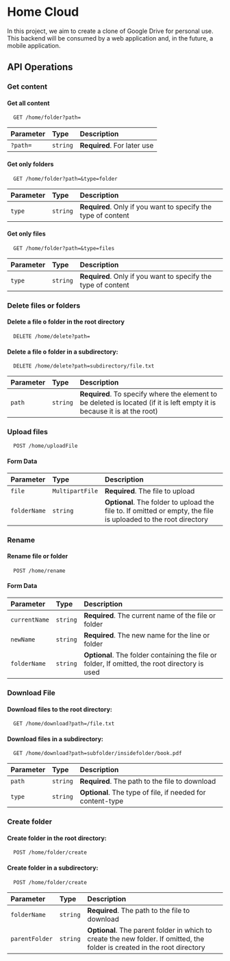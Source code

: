 # Home Cloud
In this project, we aim to create a clone of Google Drive for personal use. This backend will be consumed by a web application and, in the future, a mobile application.

## API Operations

### Get content
#### Get all content
```http
  GET /home/folder?path=
```
| Parameter | Type     | Description                 |
|:----------| :------- |:----------------------------|
| `?path=`  | `string` | **Required**. For later use |

#### Get only folders
```http
  GET /home/folder?path=&type=folder
``````
| Parameter | Type     | Description                                                  |
|:----------| :------- |:-------------------------------------------------------------|
| `type`    | `string` | **Required**. Only if you want to specify the type of content|
#### Get only files
```http
  GET /home/folder?path=&type=files
```
| Parameter | Type     | Description                                                   |
|:----------| :------- |:--------------------------------------------------------------|
| `type`    | `string` | **Required**. Only if you want to specify the type of content |


### Delete files or folders
#### Delete a file o folder in the root directory
```http
  DELETE /home/delete?path=
``````
#### Delete a file o folder in a subdirectory:
```http
  DELETE /home/delete?path=subdirectory/file.txt
``````
| Parameter | Type     | Description                                                                                                              |
|:----------| :------- |:-------------------------------------------------------------------------------------------------------------------------|
| `path`    | `string` | **Required**. To specify where the element to be deleted is located (if it is left empty it is because it is at the root)|

### Upload files
```http
  POST /home/uploadFile
``````
#### Form Data
| Parameter    | Type            | Description                                                                                                     |
|:-------------|:----------------|:----------------------------------------------------------------------------------------------------------------|
| `file`       | `MultipartFile` | **Required**. The file to upload                                                                                |
| `folderName` | `string`        | **Optional**. The folder to upload the file to. If omitted or empty, the file is uploaded to the root directory |

 ### Rename
#### Rename file or folder
```http
  POST /home/rename
``````
#### Form Data
| Parameter     | Type     | Description                                                                                    |
|:--------------|:---------|:-----------------------------------------------------------------------------------------------|
| `currentName` | `string` | **Required**. The current name of the file or folder                                           |
| `newName`     | `string` | **Required**. The new name for the line or folder                                              |
| `folderName`  | `string` | **Optional**. The folder containing the file or folder, If omitted, the root directory is used |

### Download File
#### Download files to the root directory:
```http
  GET /home/download?path=/file.txt
``````
#### Download files in a subdirectory:
```http
  GET /home/download?path=subfolder/insidefolder/book.pdf
``````
| Parameter | Type     | Description                                                 |
|:----------|:---------|:------------------------------------------------------------|
| `path`    | `string` | **Required**. The path to the file to download              |
| `type`    | `string` | **Optional**.  The type of file, if needed for content-type |

### Create folder
#### Create folder in the root directory:
```http
  POST /home/folder/create
``````
#### Create folder in a subdirectory:
```http
  POST /home/folder/create
``````
| Parameter      | Type     | Description                                                 |
|:---------------|:---------|:------------------------------------------------------------|
| `folderName`   | `string` | **Required**. The path to the file to download              |
| `parentFolder` | `string` | **Optional**. The parent folder in which to create the new folder. If omitted, the folder is created in the root directory |